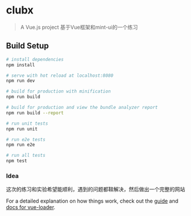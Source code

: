 # clubx

> A Vue.js project
> 基于Vue框架和mint-ui的一个练习

## Build Setup

``` bash
# install dependencies
npm install

# serve with hot reload at localhost:8080
npm run dev

# build for production with minification
npm run build

# build for production and view the bundle analyzer report
npm run build --report

# run unit tests
npm run unit

# run e2e tests
npm run e2e

# run all tests
npm test
```
  
### Idea
  
  这次的练习和实验希望能顺利，遇到的问题都鞥解决，然后做出一个完整的网站
  
For a detailed explanation on how things work, check out the [guide](http://vuejs-templates.github.io/webpack/) and [docs for vue-loader](http://vuejs.github.io/vue-loader).
